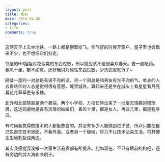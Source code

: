 ```yaml
---
layout: post
title: 柳絮
date: 2016-04-08
categories:
- life
comments: true
---
```


这两天早上去坐地铁，一路上都是柳絮纷飞。空气好的时候开窗户，屋子里也会飘来不少，也不想把它们扫走。

邻座的HR姐姐对花絮类的东西过敏，所以她应该不是很喜欢春天。要一直吃药。春风十里，都不如意。还好我只对碱性东西过敏，少洗衣服就行了~

隔壁一屋的一对总是有说不完的话，另一个则总是和男友有生不完的气。单身的人去看结伴的人总是觉得很有意思，城里城外，算起来还是坐在城头上看星星看月亮看花花草草更有乐趣。

北外和北邮简直是两个极端。两个小学校，方校长带出来了一批毫无情趣的猥琐男，这边则遍地是各有风情的姑娘们，春风十里，都是女人。再过几里，都是程序员。

有时候我觉得做技术的人都挺悲哀的。并没有多少人能做到进乎艺，所以只能把自己包裹在技术里面，不看外面。或者另一个极端，尽力不让技术沾染生活，将其硬生生地割裂成两边。

其实我感觉我没搬一次家生活品质都有所提升。比如现在，不只有眼前的枸杞，还有旁边的胖大海和决明子。
